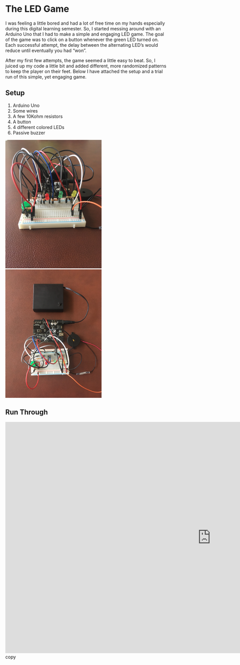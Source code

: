 # The LED Game
I was feeling a little bored and had a lot of free time on my hands especially during this digital learning semester. So, I started messing around with an Arduino Uno that I had to make a simple and engaging LED game. The goal of the game was to click on a button whenever the green LED turned on. Each successful attempt, the delay between the alternating LED’s would reduce until eventually you had “won”. 

 After my first few attempts, the game seemed a little easy to beat. So, I juiced up my code a little bit and added different, more randomized patterns to keep the player on their feet. Below I have attached the setup and a trial run of this simple, yet engaging game. 


## Setup
1. Arduino Uno
2. Some wires
3. A few 10Kohm resistors
4. A button
5. 4 different colored LEDs
6. Passive buzzer

<img src="/media/side.JPG" alt="drawing" width="300"/>
<img src="/media/top.JPG" alt="drawing" width="300"/>

## Run Through
<iframe width="1280" height="720" src="https://www.youtube.com/embed/E5Jg4Wm9b7o" frameborder="0" allow="accelerometer; autoplay; encrypted-media; gyroscope; picture-in-picture" allowfullscreen></iframe>
copy
